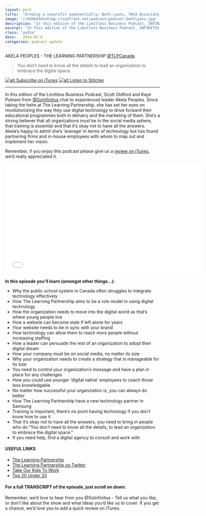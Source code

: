 ```yaml
---
layout: post
title:  "Growing a nonprofit exponentially: Beth Lyons, YWCA Associate Director"
image: "//dddb43dxo5lmp.cloudfront.net/podcast/podcast-bethlyons.jpg"
description: "In this edition of the Limitless Business Podcast, INFINITUS take a look at how nonprofits can benefit from new technology and marketing techniques as they chat to Beth Lyons from YWCA Moncton. Part of a global movement, they still face challenges on a local scale. As they broaden their digital horizons they plan to share their experience and knowledge with other non profit organizations." 
excerpt: "In this edition of the Limitless Business Podcast, INFINITUS take a look at how nonprofits can benefit from new technology and marketing techniques as they chat to Beth Lyons from YWCA Moncton."
class: "audio"
date:   2014-05-8
categories: podcast update
---
```


AKELA PEOPLES - THE LEARNING PARTNERSHIP [@TLPCanada](http://twitter.com/tlpcanada)

>You don’t need to know all the details to lead an organization to embrace the digital space.

[![alt Subscribe on iTunes](//dddb43dxo5lmp.cloudfront.net/podcast/Subscribe_on_iTunes_Badge_US-UK_110x40_0824.png "Subscribe on iTunes")](https://itunes.apple.com/us/podcast/innovating-successful-nonprofit/id873320660?i=309694903&mt=2)
[![alt Listen to Stitcher](//cloudfront.assets.stitcher.com/promo.assets/stitcher-banner-120x90.jpg "Listen to Stitcher")](http://www.stitcher.com/s?eid=33754159&refid=stpr)

*****

In this edition of the Limitless Business Podcast, Scott Oldford and Kaye Putnam from [@GoInfinitus](http://twitter.com/goinfinitus) chat to experienced leader Akela Peoples. Since taking the helm at The Learning Partnership, she has set her eyes on revolutionizing the way they use digital technology to drive forward their educational programmes both in delivery and the marketing of them. She’s a strong believer that all organizations must be in the social media sphere, that training is essential and that it’s okay not to have all the answers. Akela’s happy to admit she’s ‘average’ in terms of technology but has found partnering firms and in-house employees with whom to map out and implement her vision.

Remember, if you enjoy this podcast please give us a [review on iTunes](https://itunes.apple.com/us/podcast/limitless-business-podcast/id873320660?mt=2), we’d really appreciated it.

<iframe style="border: none" src="//html5-player.libsyn.com/embed/episode/id/2814554/height/360/width/640/theme/standard/direction/no/autoplay/no/autonext/no/thumbnail/yes/preload/no/no_addthis/no/" height="360" width="640" scrolling="no"  allowfullscreen webkitallowfullscreen mozallowfullscreen oallowfullscreen msallowfullscreen></iframe>


**In this episode you’ll learn (amongst other things…):**
  
- Why the public school system in Canada often struggles to integrate technology effectively
- How The Learning Partnership aims to be a role model in using digital technology
- How the organization needs to move into the digital world as that’s where young people live
- How a website can become stale if left alone for years
- Your website needs to be in sync with your brand
- How technology can allow them to reach more people without increasing staffing
- How a leader can persuade the rest of an organization to adopt their digital dream
- How your company must be on social media, no matter its size
- Why your organization needs to create a strategy that is manageable for its size
- You need to control your organization’s message and have a plan in place for any challenges
- How you could use younger ‘digital native’ employees to coach those less knowledgable
- No matter how successful your organization is, you can always do better
- How The Learning Partnership have a new technology partner in Samsung
- Training is important, there’s no point having technology if you don’t know how to use it
- That it’s okay not to have all the answers, you need to bring in people who do “You don’t need to know all the details, to lead an organization to embrace the digital space."
- If you need help, find a digital agency to consult and work with



#### USEFUL LINKS
- [The Learning Partnership](www.thelearningpartnership.ca)
- [The Learning Partnership on Twitter](www.twitter.com/TLPCanada)
- [Take Our Kids To Work](www.thelearningpartnership.ca/what-we-do/student-programs/take-our-kids-to-work)
- [Top 20 Under 20](www.top20under20.ca)
 
#### For a full TRANSCRIPT of the episode, just scroll on down.
 
Remember, we’d love to hear from you @GoInfinitus - Tell us what you like, or don’t like about the show and what ideas you’d like us to cover. If you get a chance, we’d love you to add a quick review on iTunes.